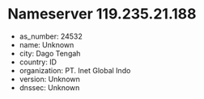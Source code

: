 # Nameserver 119.235.21.188

* as_number: 24532
* name: Unknown
* city: Dago Tengah
* country: ID
* organization: PT. Inet Global Indo
* version: Unknown
* dnssec: Unknown
